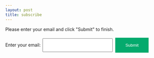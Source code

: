 ```yaml
---
layout: post
title: subscribe
---
```


<script>
window.fbq('track', 'ViewContent', {"page": "Subscrib"});
</script>

Please enter your email and click "Submit" to finish. 


<style> 
input[type=button], input[type=submit]{
  background-color: #04AA6D;
  border: none;
  color: white;
  padding: 16px 32px;
  text-decoration: none;
  margin: 4px 2px;
  cursor: pointer;
  
}

input[type=email] {
  border: normal;
  padding: 12px 20px;
  margin: 8px 0;
  box-sizing: border-box;
  margin: 4px 2px;
}

</style>

<form action="/thank-you">
  <label for="email">Enter your email:</label>
  <input type="email" id="email" name="email">
  <input type="submit">
</form>
